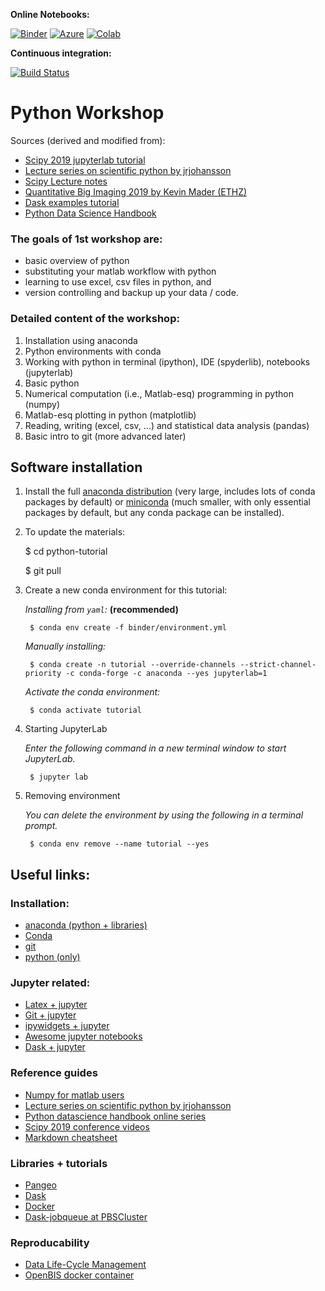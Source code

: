 
**Online Notebooks:**

[![Binder](https://mybinder.org/badge.svg)](https://mybinder.org/v2/gh/lento234/python-tutorial/master?urlpath=lab)
[![Azure](https://notebooks.azure.com/launch.svg)](https://notebooks.azure.com/import/gh/lento234/python-tutorial)
[![Colab](https://colab.research.google.com/assets/colab-badge.svg)](https://colab.research.google.com/github/lento234/python-tutorial/blob/master/04_numerical_python/04_numpy.ipynb)

**Continuous integration:**

[![Build Status](https://travis-ci.com/lento234/python-tutorial.svg?branch=master)](https://travis-ci.com/lento234/python-tutorial)

# Python Workshop

Sources (derived and modified from):
- [Scipy 2019 jupyterlab tutorial](https://github.com/jupyterlab/scipy2019-jupyterlab-tutorial)
- [Lecture series on scientific python by jrjohansson](https://github.com/jrjohansson/scientific-python-lectures)
- [Scipy Lecture notes](https://scipy-lectures.org/)
- [Quantitative Big Imaging 2019 by Kevin Mader (ETHZ)](https://github.com/kmader/Quantitative-Big-Imaging-2019)
- [Dask examples tutorial](https://github.com/dask/dask-examples)
- [Python Data Science Handbook](https://jakevdp.github.io/PythonDataScienceHandbook/)

### The goals of 1st workshop are: 

- basic overview of python
- substituting your matlab workflow with python
- learning to use excel, csv files in python, and
- version controlling and backup up your data / code.


### Detailed content of the workshop:

1. Installation using anaconda
2. Python environments with conda
3. Working with python in terminal (ipython), IDE (spyderlib), notebooks (jupyterlab)
4. Basic python
5. Numerical computation (i.e., Matlab-esq) programming in python (numpy)
6. Matlab-esq plotting in python (matplotlib)
7. Reading, writing (excel, csv, ...) and statistical data analysis (pandas)
8. Basic intro to git (more advanced later)


## Software installation

1. Install the full [anaconda
   distribution](https://www.anaconda.com/download/) (very large, includes lots
   of conda packages by default) or
   [miniconda](https://conda.io/miniconda.html) (much smaller, with only
   essential packages by default, but any conda package can be installed).
   
   
2. To update the materials:
   
    $ cd python-tutorial
    
    $ git pull
   
   
3. Create a new conda environment for this tutorial:

    *Installing from `yaml`:* **(recommended)**
    
        $ conda env create -f binder/environment.yml
    
    *Manually installing:*

        $ conda create -n tutorial --override-channels --strict-channel-priority -c conda-forge -c anaconda --yes jupyterlab=1
    
    *Activate the conda environment:*

        $ conda activate tutorial
    
    
4. Starting JupyterLab

    *Enter the following command in a new terminal window to start JupyterLab.*

        $ jupyter lab


5. Removing environment

    *You can delete the environment by using the following in a terminal prompt.*

        $ conda env remove --name tutorial --yes


## Useful links:

### Installation:
- [anaconda (python + libraries)](https://www.anaconda.com/distribution/)
- [Conda](https://conda.io/projects/conda/en/latest/index.html)
- [git](https://git-scm.com/)
- [python (only)](https://www.python.org/downloads/)

### Jupyter related:
- [Latex + jupyter](https://github.com/jupyterlab/jupyterlab-latex)
- [Git + jupyter](https://github.com/jupyterlab/jupyterlab-git)
- [ipywidgets + jupyter](https://github.com/jupyter-widgets/ipywidgets)
- [Awesome jupyter notebooks](https://github.com/markusschanta/awesome-jupyter)
- [Dask + jupyter](https://github.com/dask/dask-labextension)

### Reference guides
- [Numpy for matlab users](https://docs.scipy.org/doc/numpy/user/numpy-for-matlab-users.html)
- [Lecture series on scientific python by jrjohansson](https://github.com/jrjohansson/scientific-python-lectures)
- [Python datascience handbook online series](https://jakevdp.github.io/PythonDataScienceHandbook/index.html)
- [Scipy 2019 conference videos](https://www.youtube.com/user/EnthoughtMedia/videos)
- [Markdown cheatsheet](https://github.com/adam-p/markdown-here/wiki/Markdown-Cheatsheet)

### Libraries + tutorials
- [Pangeo](https://pangeo.io/)
- [Dask](https://docs.dask.org/en/latest/)
- [Docker](https://hub.docker.com/)
- [Dask-jobqueue at PBSCluster](https://andersonbanihirwe.dev/talks/dask-jupyter-scipy-2019.html)

### Reproducability
- [Data Life-Cycle Management](https://www.dlcm.ch/)
- [OpenBIS docker container](https://hub.docker.com/r/openbis/debian-openbis)

